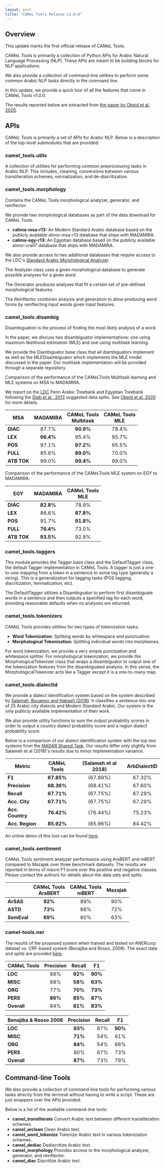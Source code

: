 ```yaml
---
layout: post
title: "CAMeL Tools Release v1.0.0"
---
```


## Overview

This update marks the first official release of CAMeL Tools.

CAMeL Tools is primarily a collection of Python APIs for Arabic Natural Language
Processing (NLP).
These APIs are meant to be building blocks for NLP applications.

We also provide a collection of command-line utilities to perform some common
Arabic NLP tasks directly in the command line.

In this update, we provide a quick tour of all the features that come in
CAMeL Tools v1.0.0.

The results reported below are extracted from
[the paper by Obeid et al. 2020](https://www.aclweb.org/anthology/2020.lrec-1.868/).

## APIs

CAMeL Tools is primarily a set of APIs for Arabic NLP. Below is a description
of the top-level submodules that are provided:

### camel_tools.utils

A collection of utilities for performing common preprocessing tasks in Arabic
NLP. This includes, cleaning, conversions between various transliteration
schemes, normalization, and de-diacritization.

### camel_tools.morphology

Contains the CAMeL Tools morphological analyzer, generator, and reinflector.

We provide two morphological databases as part of the data download for
CAMeL Tools.

- **calima-msa-r13:** An Modern Standard Arabic database based on the publicly
  available almor-msa-r13 database that ships with MADAMIRA.  
- **calima-egy-r13:** An Egyptian database based on the publicly available
  almor-cra07 database that ships with MADAMIRA.  
  
We also provide access to two additional databases that require access to the
LDC's [Standard Arabic Morphological Analyzer](https://catalog.ldc.upenn.edu/LDC2010L01).

The Analyzer class uses a given morphological database to generate possible
analyses for a given word.

The Generator produces analyses that fit a certain set of pre-defined
morphological features.

The Reinflector combines analysis and generation to allow producing word forms
by reinflecting input words given input features.

### camel_tools.disambig

Disambiguation is the process of finding the most likely analysis of a word.

In the paper, we discuss two disambiguator implementations:
one using maximum likelihood estimation (MLE) and one using multitask learning.

We provide the Diambiguator base class that all diambiguators implement as
well as the MLEDisambiguator which implements the MLE model discussed in the
paper. Our multitask implementation will be provided through a separate
repository.

Comparison of the performance of the CAMeLTools Multitask learning and MLE
systems on MSA to MADAMIRA.

We report on the [LDC](https://catalog.ldc.upenn.edu/) Penn Arabic Treebank
and Egyptian Treebank following the
[Diab et al., 2013](https://arxiv.org/abs/1309.5652) suggested data splits.
See [Obeid et al. 2020](https://www.aclweb.org/anthology/2020.lrec-1.868/)
for more details.

| MSA         |  MADAMIRA | CAMeL Tools<br>Multitask | CAMeL Tools<br>MLE |
|-------------|:---------:|:------------------------:|:------------------:|
| **DIAC**    |   87.7%   |         **90.9%**        |        78.4%       |
| **LEX**     | **96.4%** |           95.4%          |        95.7%       |
| **POS**     |   97.1%   |         **97.2%**        |        95.5%       |
| **FULL**    |   85.6%   |         **89.0%**        |        70.0%       |
| **ATB TOK** |   99.0%   |         **99.4%**        |        99.0%       |

Comparison of the performance of the CAMeLTools MLE system on EGY to MADAMIRA.

| EGY         |  MADAMIRA | CAMeL Tools<br>MLE |
|-------------|:---------:|:------------------:|
| **DIAC**    | **82.8%** |        78.9%       |
| **LEX**     |   86.6%   |      **87.8%**     |
| **POS**     |   91.7%   |      **91.8%**     |
| **FULL**    | **76.4%** |        73.0%       |
| **ATB TOK** | **93.5%** |        92.8%       |

### camel_tools.taggers

This module provides the Tagger base class and the DefaultTagger class, the
default Tagger implementation in CAMeL Tools.
A tagger is just a one-to-one mapping from a token in a sentence to some tag
type (generally a string).
This is a generalization for tagging tasks (POS tagging, diacritization,
lemmatization, etc).

The DefaultTagger utilizes a Disambiguator to perform first disambiguate words
in a sentence and then outputs a specified tag for each word, providing
reasonable defaults when no analyses are returned.

### camel_tools.tokenizers

CAMeL Tools provides utilities for two types of tokenization tasks:

- **Word Tokenization:** Splitting words by whitespace and punctuation.
- **Morphological Tokenization:** Splitting individual words into morphemes.

For word tokenization, we provide a very simple punctuation and whitespace
splitter. For morphological tokenization, we provide the MorphologicalTokenizer
class that wraps a disambiguator to output one of the tokenization features from
the disambiguated analysis. In this sense, the MorphologicalTokenizer acts like
a Tagger except it is a one-to-many map.

### camel_tools.dialectid

We provide a dialect identification system based on the system described by
[Salamah, Bouamor and Habash (2018)](https://www.aclweb.org/anthology/C18-1113/).
It classifies a sentence into one of 25 Arabic city dialects and Modern Standard
Arabic.
Our system is the only publicly available implementation of their work.

We also provide utility functions to sum the output probability scores in order
to output a country dialect probability score and a region dialect probability
score.

Below is a comparison of our dialect identification system with the top two
systems from the
[MADAR Shared Task](https://www.aclweb.org/anthology/W19-4622/).
Our results differ only slightly from Salameh et al (2018)'s results due to
minor implementation variance.

| Metric           |   CAMeL Tools   | (Salameh et al 2018) | ArbDialectID |
|------------------|:---------------:|:--------------------:|:------------:|
| **F1**           |    **67.85%**   |       (67.89%)       |    67.32%    |
| **Precision**    |    **68.36%**   |       (68.41%)       |    67.60%    |
| **Recall**       |    **67.71%**   |       (67.75%)       |    67.29%    |
| **Acc. City**    |    **67.71%**   |       (67.75%)       |    67.29%    |
| **Acc. Country** |    **76.42%**   |       (76.44%)       |    75.23%    |
| **Acc. Region**  |    **85.92%**   |       (85.96%)       |    84.42%    |

An online demo of this tool can be found
[here](https://adida.abudhabi.nyu.edu/#/).

### camel_tools.sentiment

CAMeL Tools sentiment analyzer performance using AraBERT and mBERT compared to
Mazajak over three benchmark datasets.
The results are reported in terms of macro F1 score over the positive and
negative classes.
Please contact the authors for details about the data sets and splits.

|             | CAMeL Tools<br>AraBERT | CAMeL Tools<br>mBERT | Mazajak |
|-------------|:----------------------:|:--------------------:|:-------:|
| **ArSAS**   |         **92%**        |          89%         |   90%   |
| **ASTD**    |         **73%**        |          66%         |   72%   |
| **SemEval** |         **69%**        |          60%         |   63%   |

### camel-tools.ner

The results of the proposed system when trained and tested on ANERcorp
dataset vs. CRF-based system (Benajiba and Rosso, 2008).  The exact
data and splits are provided [here](https://camel.abudhabi.nyu.edu/anercorp/).

| CAMeL Tools           | Precision |  Recall |    F1   |
|-----------------------|:---------:|:-------:|:-------:|
| **LOC**               |    88%    | **92%** | **90%** |
| **MISC**              |    68%    | **58%** | **63%** |
| **ORG**               |    77%    | **70%** | **73%** |
| **PERS**              |  **89%**  | **85%** | **87%** |
| **Overall**           |    84%    | **81%** | **83%** |

| Benajiba & Rosso 2008 | Precision | Recall |    F1   |
|-----------------------|:---------:|:------:|:-------:|
| **LOC**               |  **93%**  |   87%  | **90%** |
| **MISC**              |  **71%**  |   54%  |   61%   |
| **ORG**               |  **84%**  |   54%  |   66%   |
| **PERS**              |    80%    |   67%  |   73%   |
| **Overall**           |  **87%**  |   73%  |   79%   |

## Command-line Tools

We also provide a collection of command-line tools for performing various tasks
directly from the terminal without having to write a script. These are just
wrappers over the APIs provided.

Below is a list of the available command-line tools:

- **camel_transliterate** Convert Arabic text between different transliteration
  schemes.
- **camel_arclean** Clean Arabic text.
- **camel\_word\_tokenize** Tokenize Arabic text in various tokenization
  schemes.
- **camel_dediac** Dediacritize Arabic text.
- **camel_morphology** Provides access to the morphological analyzer, generator,
  and reinflector.
- **camel_diac** Diacritize Arabic text.
